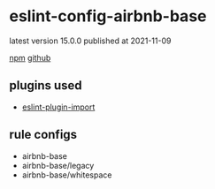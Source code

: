 # eslint-config-airbnb-base

latest version 15.0.0 published at 2021-11-09

[npm](https://www.npmjs.com/package/eslint-config-airbnb-base)
[github](https://github.com/airbnb/javascript/tree/master/packages/eslint-config-airbnb-base)

## plugins used

- [eslint-plugin-import](../eslint-plugin/import.md)

## rule configs

- airbnb-base
- airbnb-base/legacy
- airbnb-base/whitespace
